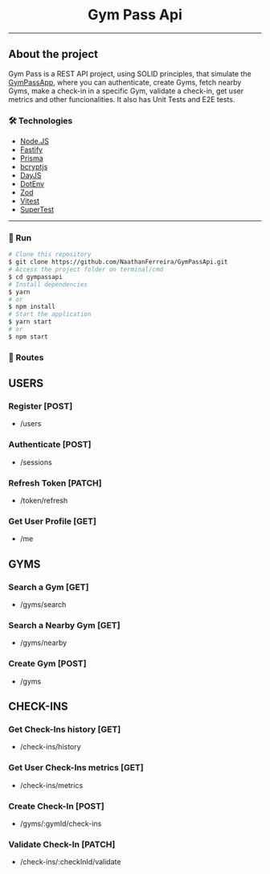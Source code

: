 <h1 style="text-align: center; font-weight: bold;">Gym Pass Api</h1>

---
## About the project

Gym Pass is a REST API project, using SOLID principles, that simulate the [GymPassApp](https://gympass.com/en-us), where you can authenticate, create Gyms, fetch nearby Gyms, make a check-in in a specific Gym, validate a check-in, get user metrics and other funcionalities.
It also has Unit Tests and E2E tests.

### 🛠 Technologies

- [Node.JS](https://nodejs.org/en)
- [Fastify](https://www.fastify.io/docs/latest/)
- [Prisma](https://www.prisma.io/)
- [bcryptjs](https://www.npmjs.com/package/bcrypt)
- [DayJS](https://day.js.org/)
- [DotEnv](https://www.npmjs.com/package/dotenv)
- [Zod](https://www.npmjs.com/package/zod)
- [Vitest](https://vitest.dev/)
- [SuperTest](https://www.npmjs.com/package/supertest)
---

### 🎲 Run

```bash
# Clone this repository
$ git clone https://github.com/NaathanFerreira/GymPassApi.git
# Access the project folder on terminal/cmd
$ cd gympassapi
# Install dependencies
$ yarn
# or
$ npm install
# Start the application
$ yarn start
# or
$ npm start
```

### 📍 Routes
## USERS
### Register [POST]
- /users
### Authenticate [POST]
- /sessions
### Refresh Token [PATCH]
- /token/refresh
### Get User Profile [GET]
- /me

## GYMS
### Search a Gym [GET]
- /gyms/search
### Search a Nearby Gym [GET]
- /gyms/nearby
### Create Gym [POST]
- /gyms

## CHECK-INS
### Get Check-Ins history [GET]
- /check-ins/history
### Get User Check-Ins metrics [GET]
- /check-ins/metrics
### Create Check-In [POST]
- /gyms/:gymId/check-ins
### Validate Check-In [PATCH]
- /check-ins/:checkInId/validate



